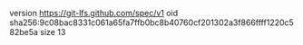 version https://git-lfs.github.com/spec/v1
oid sha256:9c08bac8331c061a65fa7ffb0bc8b40760cf201302a3f866ffff1220c582be5a
size 13

